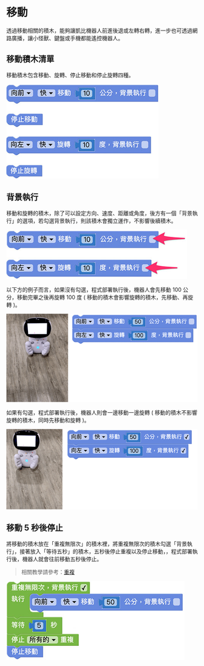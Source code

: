 # 移動

透過移動相關的積木，能夠讓凱比機器人前進後退或左轉右轉，進一步也可透過網路廣播，讓小怪獸、鍵盤或手機都能遙控機器人。

## 移動積木清單

移動積木包含移動、旋轉、停止移動和停止旋轉四種。

![凱比物聯網教室 - 移動](../../../../media/zh-tw/kebbi/robot/move-01.jpg)

## 背景執行

移動和旋轉的積木，除了可以設定方向、速度、距離或角度，後方有一個「背景執行」的選項，若勾選背景執行，則該積木會獨立運作，不影響後續積木。

![凱比物聯網教室 - 移動](../../../../media/zh-tw/kebbi/robot/move-02.jpg)

以下方的例子而言，如果沒有勾選，程式部署執行後，機器人會先移動 100 公分，移動完畢之後再旋轉 100 度 ( 移動的積木會影響旋轉的積木，先移動、再旋轉 )。

![凱比物聯網教室 - 移動](../../../../media/zh-tw/kebbi/robot/move-03.gif)

如果有勾選，程式部署執行後，機器人則會一邊移動一邊旋轉 ( 移動的積木不影響旋轉的積木，同時先移動和旋轉 )。

![凱比物聯網教室 - 移動](../../../../media/zh-tw/kebbi/robot/move-04.gif)

## 移動 5 秒後停止

將移動的積木放在「重複無限次」的積木裡，將重複無限次的積木勾選「背景執行」，接著放入「等待五秒」的積木，五秒後停止重複以及停止移動，，程式部署執行後，機器人就會往前移動五秒後停止。

> 相關教學請參考：[重複](../../education/basic/loop.html)

![凱比物聯網教室 - 移動](../../../../media/zh-tw/kebbi/robot/move-05.jpg)





